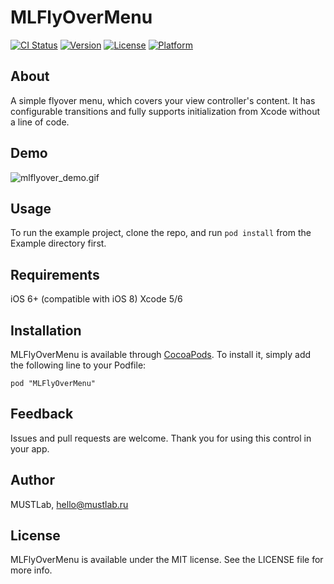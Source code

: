 # MLFlyOverMenu

[![CI Status](http://img.shields.io/travis/MUSTLab/MLFlyOverMenu.svg?style=flat)](https://travis-ci.org/MUSTLab/MLFlyOverMenu)
[![Version](https://img.shields.io/cocoapods/v/MLFlyOverMenu.svg?style=flat)](http://cocoadocs.org/docsets/MLFlyOverMenu)
[![License](https://img.shields.io/cocoapods/l/MLFlyOverMenu.svg?style=flat)](http://cocoadocs.org/docsets/MLFlyOverMenu)
[![Platform](https://img.shields.io/cocoapods/p/MLFlyOverMenu.svg?style=flat)](http://cocoadocs.org/docsets/MLFlyOverMenu)

## About 

A simple flyover menu, which covers your view controller's content. It has configurable transitions and fully supports initialization from Xcode without a line of code.

## Demo
![mlflyover_demo.gif](https://bitbucket.org/repo/orne5A/images/3618477360-mlflyover_demo.gif)

## Usage

To run the example project, clone the repo, and run `pod install` from the Example directory first.

## Requirements

iOS 6+ (compatible with iOS 8)
Xcode 5/6

## Installation

MLFlyOverMenu is available through [CocoaPods](http://cocoapods.org). To install
it, simply add the following line to your Podfile:

    pod "MLFlyOverMenu"

## Feedback

Issues and pull requests are welcome. Thank you for using this control in your app.

## Author

MUSTLab, hello@mustlab.ru

## License

MLFlyOverMenu is available under the MIT license. See the LICENSE file for more info.
